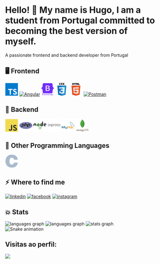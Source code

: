 <h1>Hello! 👋 My name is Hugo, I am a student from Portugal committed to becoming the best version of myself.</h1>
<p>A passionate frontend and backend developer from Portugal</p>
<!-- Frontend Section -->
<h2> 🖥️ Frontend </h2>

<p>
  <a target="_blank" href="https://www.typescriptlang.org/"><img src="https://raw.githubusercontent.com/devicons/devicon/master/icons/typescript/typescript-original.svg" alt="TypeScript" width="42" height="42" /></a>
  <a target="_blank" href="https://angular.io/"><img src="https://angular.io/assets/images/logos/angular/angular.svg" alt="Angular" width="42" height="42" /></a>
  <a target="_blank" href="https://getbootstrap.com/"><img src="https://raw.githubusercontent.com/devicons/devicon/master/icons/bootstrap/bootstrap-plain-wordmark.svg" alt="Bootstrap" width="42" height="42" /></a>
  <a target="_blank" href="https://developer.mozilla.org/en-US/docs/Web/CSS"><img src="https://raw.githubusercontent.com/devicons/devicon/master/icons/css3/css3-original-wordmark.svg" alt="CSS3" width="42" height="42" /></a>
  <a target="_blank" href="https://developer.mozilla.org/en-US/docs/Web/HTML"><img src="https://raw.githubusercontent.com/devicons/devicon/master/icons/html5/html5-original-wordmark.svg" alt="HTML5" width="42" height="42" /></a>
  <a target="_blank" href="https://www.postman.com/"><img src="https://www.vectorlogo.zone/logos/getpostman/getpostman-icon.svg" alt="Postman" width="42" height="42" /></a>
</p>

<!-- Backend Section -->
<h2>💾 Backend</h2>
<p>
  <a target="_blank" href="https://developer.mozilla.org/en-US/docs/Web/JavaScript"><img src="https://raw.githubusercontent.com/devicons/devicon/master/icons/javascript/javascript-original.svg" alt="JavaScript" width="42" height="42" /></a>
  <a target="_blank" href="https://www.php.net/"><img src="https://raw.githubusercontent.com/devicons/devicon/master/icons/php/php-original.svg" alt="PHP" width="42" height="42" /></a>
  <a target="_blank" href="https://nodejs.org/"><img src="https://raw.githubusercontent.com/devicons/devicon/master/icons/nodejs/nodejs-original-wordmark.svg" alt="Node.js" width="42" height="42" /></a>
  <a target="_blank" href="https://expressjs.com/"><img src="https://raw.githubusercontent.com/devicons/devicon/master/icons/express/express-original-wordmark.svg" alt="Express.js" width="42" height="42" /></a>
  <a target="_blank" href="https://www.mysql.com/"><img src="https://raw.githubusercontent.com/devicons/devicon/master/icons/mysql/mysql-original-wordmark.svg" alt="MySQL" width="42" height="42" /></a>
  <a target="_blank" href="https://www.mongodb.com/"><img src="https://raw.githubusercontent.com/devicons/devicon/master/icons/mongodb/mongodb-original-wordmark.svg" alt="MongoDB" width="42" height="42" /></a>
</p>

<!-- Other Programming Languages -->
<h2>🧠 Other Programming Languages</h2>
<p>
  <a target="_blank" href="https://en.wikipedia.org/wiki/C_(programming_language)"><img src="https://raw.githubusercontent.com/devicons/devicon/master/icons/c/c-original.svg" alt="C" width="42" height="42" /></a>
</p>


</p>
<h2>⚡️ Where to find me</h2>
<p><a target="_blank" href="https://www.linkedin.com/in/hugo-martins-75058b2ba" style="display: inline-block;"><img src="https://img.shields.io/badge/linkedin-logo?style=for-the-badge&logo=linkedin&logoColor=white&color=%230a77b6" alt="linkedin" /></a>
<a target="_blank" href="https://www.facebook.com/hugo.martins.35728466" style="display: inline-block;"><img src="https://img.shields.io/badge/facebook-logo?style=for-the-badge&logo=facebook&logoColor=white&color=%230866ff" alt="facebook" /></a>
<a target="_blank" href="https://www.instagram.com/hugo.martins23" style="display: inline-block;"><img src="https://img.shields.io/badge/instagram-logo?style=for-the-badge&logo=instagram&logoColor=white&color=%23F35369" alt="instagram" /></a></p>

<h2>💥 Stats</h2>
<div align="left">
  <img src="https://github-readme-stats.vercel.app/api?username=HugoMartins2001&theme=gotham&show_icons=true&hide_border=false&count_private=true" height="130" alt="languages graph" />
  <img src="https://github-readme-streak-stats.herokuapp.com/?user=HugoMartins2001&theme=gotham&hide_border=false" height="130" alt="languages graph" />
  <img src="https://github-readme-stats.vercel.app/api/top-langs/?username=HugoMartins2001&theme=gotham&show_icons=true&hide_border=false&layout=compact" height="130" alt="stats graph" />
</div>

<img src="https://raw.githubusercontent.com/HugoMartins2001/HugoMartins2001/output/snake.svg" alt="Snake animation" />
 
<h2 align="left">Visitas ao perfil:</h2>
<div align="left">
  <img src="https://profile-counter.glitch.me/HugoMartins2001/count.svg?"  />
</div>
